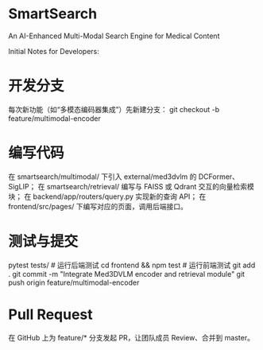 # SmartSearch
An AI-Enhanced Multi-Modal Search Engine for Medical Content

Initial Notes for Developers: 

# 开发分支
每次新功能（如“多模态编码器集成”）先新建分支：
git checkout -b feature/multimodal-encoder

# 编写代码
在 smartsearch/multimodal/ 下引入 external/med3dvlm 的 DCFormer、SigLIP；
在 smartsearch/retrieval/ 编写与 FAISS 或 Qdrant 交互的向量检索模块；
在 backend/app/routers/query.py 实现新的查询 API；
在 frontend/src/pages/ 下编写对应的页面，调用后端接口。

# 测试与提交
pytest tests/        # 运行后端测试
cd frontend && npm test   # 运行前端测试
git add .
git commit -m "Integrate Med3DVLM encoder and retrieval module"
git push origin feature/multimodal-encoder

# Pull Request
在 GitHub 上为 feature/* 分支发起 PR，让团队成员 Review、合并到 master。


